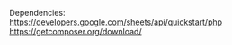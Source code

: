 Dependencies:  
https://developers.google.com/sheets/api/quickstart/php  
https://getcomposer.org/download/  

